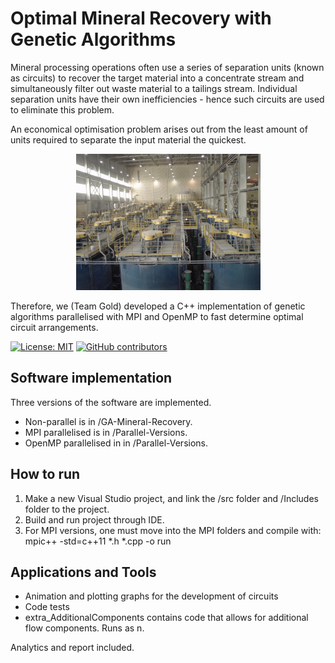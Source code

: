# Optimal Mineral Recovery with Genetic Algorithms

Mineral processing operations often use a series of separation units (known as circuits) to recover the target material into a concentrate stream and simultaneously filter out waste material to a tailings stream. Individual separation units have their own inefficiencies - hence such circuits are used to eliminate this problem. 

An economical optimisation problem arises out from the least amount of units required to separate the input material the quickest. 

<p align="center">
  <img src="./misc/front_img.PNG" alt="front_img" width="295">
</p>

Therefore, we (Team Gold) developed a C++ implementation of genetic algorithms parallelised with MPI and OpenMP to fast determine optimal circuit arrangements.

[![License: MIT](https://img.shields.io/badge/License-MIT-yellow.svg)](https://opensource.org/licenses/MIT)
[![GitHub contributors](https://img.shields.io/github/contributors/kev-fung/GA-Mineral-Recovery)](https://github.com/kev-fung/GA-Mineral-Recovery/graphs/contributors)

## Software implementation
Three versions of the software are implemented. 
* Non-parallel is in /GA-Mineral-Recovery.
* MPI parallelised is in /Parallel-Versions.
* OpenMP parallelised in in /Parallel-Versions.

## How to run
1. Make a new Visual Studio project, and link the /src folder and /Includes folder to the project.
2. Build and run project through IDE.
3. For MPI versions, one must move into the MPI folders and compile with:	mpic++ -std=c++11 *.h  *.cpp -o run

## Applications and Tools
* Animation and plotting graphs for the development of circuits
* Code tests
* extra_AdditionalComponents contains code that allows for additional flow components. Runs as n.


Analytics and report included.
